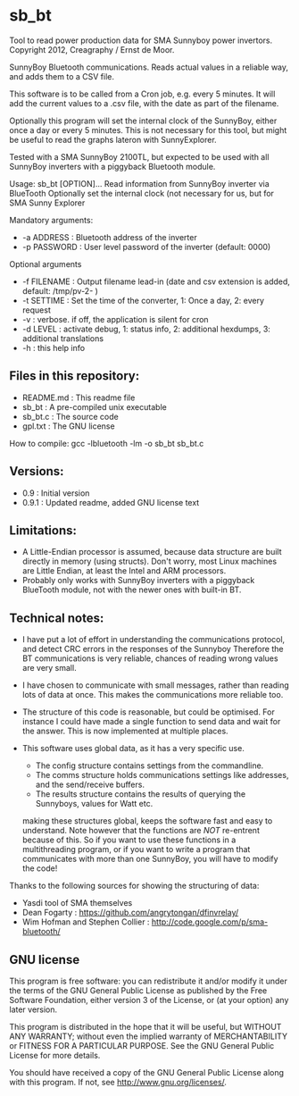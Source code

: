 sb_bt
=====
Tool to read power production data for SMA Sunnyboy power invertors.
Copyright 2012, Creagraphy / Ernst de Moor.


SunnyBoy Bluetooth communications. Reads actual values in a reliable way, and adds them to a CSV file.

This software is to be called from a Cron job, e.g. every 5 minutes.
It will add the current values to a .csv file, with the date as part of the filename.

Optionally this program will set the internal clock of the SunnyBoy, either once a day or every 5 minutes.
This is not necessary for this tool, but might be useful to read the graphs lateron with SunnyExplorer.

Tested with a SMA SunnyBoy 2100TL, but expected to be used with all SunnyBoy inverters with a piggyback Bluetooth module.



Usage: sb_bt [OPTION]...
Read information from SunnyBoy inverter via BlueTooth
Optionally set the internal clock (not necessary for us, but for SMA Sunny Explorer

Mandatory arguments:
  - -a ADDRESS        : Bluetooth address of the inverter
  - -p PASSWORD       : User level password of the inverter (default: 0000)

Optional arguments
  - -f FILENAME       : Output filename lead-in (date and csv extension is added, default: /tmp/pv-2- )
  - -t SETTIME        : Set the time of the converter, 1: Once a day, 2: every request
  - -v                : verbose. if off, the application is silent for cron
  - -d LEVEL          : activate debug, 1: status info, 2: additional hexdumps, 3: additional translations
  - -h                : this help info



Files in this repository:
-------------------------
  - README.md : This readme file
  - sb_bt     : A pre-compiled unix executable
  - sb_bt.c   : The source code
  - gpl.txt   : The GNU license

How to compile: gcc -lbluetooth -lm -o sb_bt sb_bt.c


Versions:
---------
  - 0.9   : Initial version
  - 0.9.1 : Updated readme, added GNU license text





Limitations: 
------------
  - A Little-Endian processor is assumed, because data structure are built directly in memory (using structs).
     Don't worry, most Linux machines are Little Endian, at least the Intel and ARM processors.
  - Probably only works with SunnyBoy inverters with a piggyback BlueTooth module, not with the newer ones with built-in BT.





Technical notes:
----------------
  - I have put a lot of effort in understanding the communications protocol, and detect CRC errors in the responses of the Sunnyboy
    Therefore the BT communications is very reliable, chances of reading wrong values are very small.
  - I have chosen to communicate with small messages, rather than reading lots of data at once.
    This makes the communications more reliable too.
  - The structure of this code is reasonable, but could be optimised. 
    For instance I could have made a single function to send data and wait for the answer.
    This is now implemented at multiple places.
  - This software uses global data, as it has a very specific use.
      - The config structure contains settings from the commandline.
      - The comms structure holds communications settings like addresses, and the send/receive buffers.
      - The results structure contains the results of querying the Sunnyboys, values for Watt etc.

    making these structures global, keeps the software fast and easy to understand.
    Note however that the functions are _NOT_ re-entrent because of this.
    So if you want to use these functions in a multithreading program, or if you want to write a program 
    that communicates with more than one SunnyBoy, you will have to modify the code!





Thanks to the following sources for showing the structuring of data:
  - Yasdi tool of SMA themselves
  - Dean Fogarty : https://github.com/angrytongan/dfinvrelay/
  - Wim Hofman and Stephen Collier : http://code.google.com/p/sma-bluetooth/





GNU license
-----------
This program is free software: you can redistribute it and/or modify
it under the terms of the GNU General Public License as published by
the Free Software Foundation, either version 3 of the License, or
(at your option) any later version.

This program is distributed in the hope that it will be useful,
but WITHOUT ANY WARRANTY; without even the implied warranty of
MERCHANTABILITY or FITNESS FOR A PARTICULAR PURPOSE.  See the
GNU General Public License for more details.

You should have received a copy of the GNU General Public License
along with this program.  If not, see <http://www.gnu.org/licenses/>.
